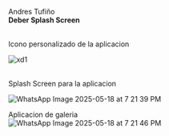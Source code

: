 Andres Tufiño <br/>
<strong>Deber Splash Screen</strong>
<br/>

<br/>
Icono personalizado de la aplicacion
<br/>

![xd1](https://github.com/user-attachments/assets/b9641144-5fee-428f-a7d6-ad5adf1d0515)

<br/>
Splash Screen para la aplicacion
<br/>

![WhatsApp Image 2025-05-18 at 7 21 39 PM](https://github.com/user-attachments/assets/1fe58e40-d29d-40a5-990d-bce73c56aa43)



Aplicacion de galeria
<br/>
![WhatsApp Image 2025-05-18 at 7 21 46 PM](https://github.com/user-attachments/assets/4d039da8-e807-4d21-bb24-8430e88c5b3b)



